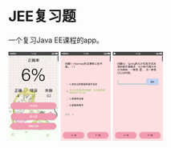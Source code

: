 # JEE复习题
一个复习Java EE课程的app。

<img src="https://github.com/lkmc2/AnswerLibrary/blob/master/images/pic1.png" width="100"/>  <img 
src="https://github.com/lkmc2/AnswerLibrary/blob/master/images/pic2.png" width="100"/>    <img 
src="https://github.com/lkmc2/AnswerLibrary/blob/master/images/pic3.png" width="100"/>
